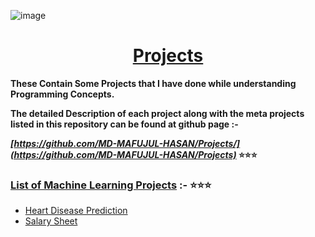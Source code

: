 ![image](https://user-images.githubusercontent.com/128472454/227765479-777540fd-8a72-4039-b76f-a250e6d5dcee.jpg)

<div Align="center"><h1> <a href="https://github.com/MD-MAFUJUL-HASAN/Projects"> Projects </a></h1></div>
  
**These Contain Some Projects that I have done while understanding Programming Concepts.**

**The detailed Description of each project along with the meta projects listed in this repository can be found at github page :-**

**_[https://github.com/MD-MAFUJUL-HASAN/Projects/](https://github.com/MD-MAFUJUL-HASAN/Projects)_ ⭐⭐⭐**


### [List of Machine Learning Projects](https://github.com/MD-MAFUJUL-HASAN/Projects/tree/main/Machine%20Learning/) :- ⭐⭐⭐

* [Heart Disease Prediction](https://github.com/MD-MAFUJUL-HASAN/Projects/tree/main/Machine%20Learning/Heart%20Disease%20Prediction)
* [Salary Sheet](https://github.com/MD-MAFUJUL-HASAN/Projects/tree/main/Machine%20Learning/Salary%20Sheet)

